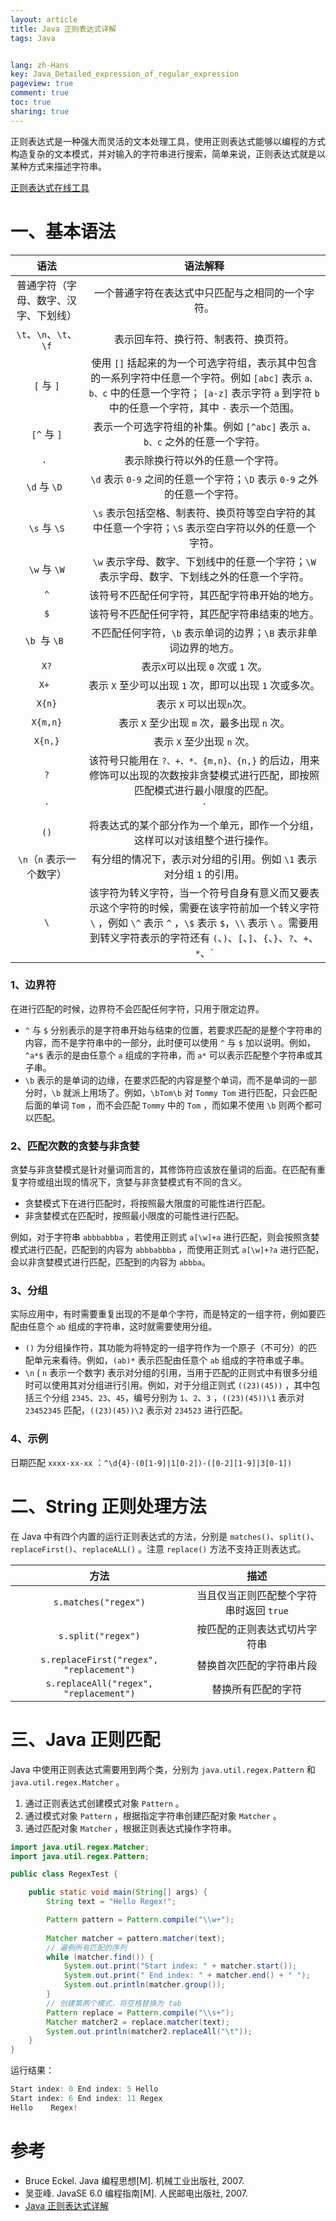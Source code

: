 ```yaml
---
layout: article
title: Java 正则表达式详解
tags: Java


lang: zh-Hans
key: Java_Detailed_expression_of_regular_expression
pageview: true
comment: true
toc: true
sharing: true
---
```


正则表达式是一种强大而灵活的文本处理工具，使用正则表达式能够以编程的方式构造复杂的文本模式，并对输入的字符串进行搜索，简单来说，正则表达式就是以某种方式来描述字符串。

[正则表达式在线工具](https://regexr.com/)

# 一、基本语法

|                 语法                 |                           语法解释                           |
| :----------------------------------: | :----------------------------------------------------------: |
| 普通字符（字母、数字、汉字、下划线） |       一个普通字符在表达式中只匹配与之相同的一个字符。       |
|            `\t`、`\n`、`\t`、`\f`            |             表示回车符、换行符、制表符、换页符。             |
|              `[` 与 `]`              | 使用 `[]` 括起来的为一个可选字符组，表示其中包含的一系列字符中任意一个字符。例如 `[abc]` 表示 `a、b、c` 中的任意一个字符； `[a-z]` 表示字符 `a` 到字符 `b` 中的任意一个字符，其中 `-` 表示一个范围。 |
|             `[^` 与 `]`             | 表示一个可选字符组的补集。例如 `[^abc]` 表示 `a、b、c` 之外的任意一个字符。 |
|                  `. `                  |               表示除换行符以外的任意一个字符。               |
|               `\d` 与 `\D `              | `\d` 表示 `0-9` 之间的任意一个字符；`\D` 表示 `0-9` 之外的任意一个字符。 |
|               `\s` 与 `\S`               | `\s` 表示包括空格、制表符、换页符等空白字符的其中任意一个字符；`\S` 表示空白字符以外的任意一个字符。 |
|               `\w` 与 `\W`               | `\w` 表示字母、数字、下划线中的任意一个字符；`\W` 表示字母、数字、下划线之外的任意一个字符。 |
|                  `^`                   |        该符号不匹配任何字符，其匹配字符串开始的地方。        |
|                 ` $ `                  |        该符号不匹配任何字符，其匹配字符串结束的地方。        |
|               `\b `与 `\B `              | 不匹配任何字符，`\b` 表示单词的边界；`\B` 表示非单词边界的地方。 |
|                  `X?`                  |                表示` X `可以出现 `0` 次或 `1` 次。                 |
|                  `X+ `                 |      表示 `X` 至少可以出现 `1` 次，即可以出现 `1` 次或多次。       |
|                 `X{n}`                 |                    表示 `X` 可以出现` n `次。                    |
|                `X{m,n}`                |            表示 `X` 至少出现 `m` 次，最多出现 `n` 次。             |
|                `X{n,}`                 |                    表示 `X` 至少出现 `n` 次。                    |
|                  `?`                   | 该符号只能用在 `?、+、*、{m,n}、{n,}` 的后边，用来修饰可以出现的次数按非贪婪模式进行匹配，即按照匹配模式进行最小限度的匹配。 |
|                  `|`                  | 用来连接两个表达式，表示或的关系。例如 `X\|Y `表示 `X` 或 `Y` 中的任意字符。 |
|                 `()`                  | 将表达式的某个部分作为一个单元，即作一个分组，这样可以对该组整个进行操作。 |
|         `\n`（`n` 表示一个数字）         | 有分组的情况下，表示对分组的引用。例如 `\1` 表示对分组 `1` 的引用。 |
|                  `\`                   | 该字符为转义字符，当一个符号自身有意义而又要表示这个字符的时候，需要在该字符前加一个转义字符 `\` ，例如 `\^` 表示 `^` ，`\$` 表示 `$`，`\\` 表示 `\` 。需要用到转义字符表示的字符还有 `(`、`)`、`[`、`]`、`{`、`}`、`?`、`+`、`*`、`|`。 

### 1、边界符

在进行匹配的时候，边界符不会匹配任何字符，只用于限定边界。

* `^` 与 `$` 分别表示的是字符串开始与结束的位置，若要求匹配的是整个字符串的内容，而不是字符串中的一部分，此时便可以使用 `^` 与 `$` 加以说明。例如，`^a*$` 表示的是由任意个 `a` 组成的字符串，而 `a*` 可以表示匹配整个字符串或其子串。
* `\b` 表示的是单词的边缘，在要求匹配的内容是整个单词，而不是单词的一部分时，`\b` 就派上用场了。例如，`\bTom\b` 对 `Tommy Tom` 进行匹配，只会匹配后面的单词 `Tom` ，而不会匹配 `Tommy` 中的 `Tom` ，而如果不使用 `\b` 则两个都可以匹配。

### 2、匹配次数的贪婪与非贪婪

贪婪与非贪婪模式是针对量词而言的，其修饰符应该放在量词的后面。在匹配有重复字符或组出现的情况下，贪婪与非贪婪模式有不同的含义。

* 贪婪模式下在进行匹配时，将按照最大限度的可能性进行匹配。
* 非贪婪模式在匹配时，按照最小限度的可能性进行匹配。

例如，对于字符串 `abbbabbba` ，若使用正则式 `a[\w]+a` 进行匹配，则会按照贪婪模式进行匹配，匹配到的内容为 `abbbabbba` ，而使用正则式 `a[\w]+?a` 进行匹配，会以非贪婪模式进行匹配，匹配到的内容为 `abbba`。

### 3、分组

实际应用中，有时需要重复出现的不是单个字符，而是特定的一组字符，例如要匹配由任意个 `ab` 组成的字符串，这时就需要使用分组。

* `()` 为分组操作符，其功能为将特定的一组字符作为一个原子（不可分）的匹配单元来看待。例如，`(ab)*` 表示匹配由任意个 `ab` 组成的字符串或子串。
* `\n` ( `n` 表示一个数字) 表示对分组的引用，当用于匹配的正则式中有很多分组时可以使用其对分组进行引用。例如，对于分组正则式 `((23)(45))` ，其中包括三个分组 `2345`、`23`、`45`，编号分别为 `1`、`2`、`3` ，`((23)(45))\1` 表示对 `23452345` 匹配，`((23)(45))\2` 表示对 `234523` 进行匹配。

### 4、示例

日期匹配 `xxxx-xx-xx` ：`^\d{4}-(0[1-9]|1[0-2])-([0-2][1-9]|3[0-1])` 

# 二、String 正则处理方法

在 Java 中有四个内置的运行正则表达式的方法，分别是 `matches()`、`split()`、`replaceFirst()`、`replaceALL()` 。注意 `replace()` 方法不支持正则表达式。

|                  方法                  |                 描述                  |
| :------------------------------------: | :-----------------------------------: |
|           `s.matches("regex")`           | 当且仅当正则匹配整个字符串时返回 `true` |
|            `s.split("regex")`           |     按匹配的正则表达式切片字符串      |
| `s.replaceFirst("regex", "replacement")` |       替换首次匹配的字符串片段        |
|  `s.replaceAll("regex", "replacement")`  |          替换所有匹配的字符           |

# 三、Java 正则匹配

Java 中使用正则表达式需要用到两个类，分别为 `java.util.regex.Pattern` 和 `java.util.regex.Matcher` 。

1.  通过正则表达式创建模式对象 `Pattern` 。
2. 通过模式对象 `Pattern` ，根据指定字符串创建匹配对象 `Matcher` 。
3. 通过匹配对象 `Matcher` ，根据正则表达式操作字符串。

```java
import java.util.regex.Matcher;
import java.util.regex.Pattern;

public class RegexTest {

    public static void main(String[] args) {
        String text = "Hello Regex!";

        Pattern pattern = Pattern.compile("\\w+");
        
        Matcher matcher = pattern.matcher(text);
        // 遍例所有匹配的序列
        while (matcher.find()) {
            System.out.print("Start index: " + matcher.start());
            System.out.print(" End index: " + matcher.end() + " ");
            System.out.println(matcher.group());
        }
        // 创建第两个模式，将空格替换为 tab
        Pattern replace = Pattern.compile("\\s+");
        Matcher matcher2 = replace.matcher(text);
        System.out.println(matcher2.replaceAll("\t"));
    }
}
```

运行结果：

```java
Start index: 0 End index: 5 Hello
Start index: 6 End index: 11 Regex
Hello    Regex!
```
# 参考

* Bruce Eckel. Java 编程思想[M]. 机械工业出版社, 2007.
* 吴亚峰. JavaSE 6.0 编程指南[M]. 人民邮电出版社, 2007.
* [Java 正则表达式详解](https://segmentfault.com/a/1190000009162306)